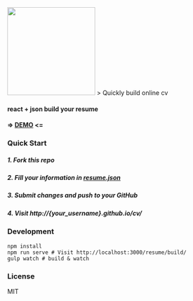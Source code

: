 <img src="data/icon-resume.png" height="200"/>
> Quickly build online cv

#### react + json build your resume
#### => [DEMO](https://changrq.github.io/cv/) <=

### Quick Start

##### 1. Fork this repo

##### 2. Fill your information in [resume.json](data/resume.json)

##### 3. Submit changes and push to your GitHub

##### 4. Visit http://{your_username}.github.io/cv/

### Development

```shell
npm install
npm run serve # Visit http://localhost:3000/resume/build/
gulp watch # build & watch
```

### License

MIT
